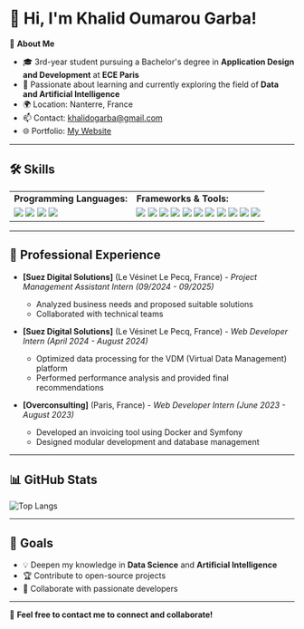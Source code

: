 # 👋 Hi, I'm Khalid Oumarou Garba!  

🎯 **About Me**  
- 🎓 3rd-year student pursuing a Bachelor's degree in **Application Design and Development** at **ECE Paris**  
- 🌱 Passionate about learning and currently exploring the field of **Data and Artificial Intelligence**  
- 🌍 Location: Nanterre, France  
- 📫 Contact: khalidogarba@gmail.com  
- 🌐 Portfolio: [My Website](https://khalid-og-portfolio.netlify.app/)  

---

## 🛠️ Skills  

<table>
  <tr>
    <td><strong>Programming Languages:</strong></td>
    <td><strong>Frameworks & Tools:</strong></td>
  </tr>
  <tr>
    <td>
      <img src="https://img.shields.io/badge/JavaScript-F7DF1E?style=for-the-badge&logo=javascript&logoColor=black"/>
      <img src="https://img.shields.io/badge/PHP-777BB4?style=for-the-badge&logo=php&logoColor=white"/>
      <img src="https://img.shields.io/badge/Python-3776AB?style=for-the-badge&logo=python&logoColor=white"/>
      <img src="https://img.shields.io/badge/Java-ED8B00?style=for-the-badge&logo=java&logoColor=white"/>
    </td>
    <td>
      <img src="https://img.shields.io/badge/Symfony-000000?style=for-the-badge&logo=symfony&logoColor=white"/>
      <img src="https://img.shields.io/badge/Git-F05032?style=for-the-badge&logo=git&logoColor=white"/>
      <img src="https://img.shields.io/badge/Node.js-339933?style=for-the-badge&logo=node.js&logoColor=white"/>
      <img src="https://img.shields.io/badge/React-61DAFB?style=for-the-badge&logo=react&logoColor=black"/>
      <img src="https://img.shields.io/badge/Docker-2496ED?style=for-the-badge&logo=docker&logoColor=white"/>
      <img src="https://img.shields.io/badge/Kubernetes-326CE5?style=for-the-badge&logo=kubernetes&logoColor=white"/>
      <img src="https://img.shields.io/badge/Helm-0F1689?style=for-the-badge&logo=helm&logoColor=white"/>
      <img src="https://img.shields.io/badge/MySQL-4479A1?style=for-the-badge&logo=mysql&logoColor=white"/>
      <img src="https://img.shields.io/badge/MongoDB-4EA94B?style=for-the-badge&logo=mongodb&logoColor=white"/>
      <img src="https://img.shields.io/badge/Kafka-231F20?style=for-the-badge&logo=apache-kafka&logoColor=white"/>
      <img src="https://img.shields.io/badge/RabbitMQ-FF6600?style=for-the-badge&logo=rabbitmq&logoColor=white"/>
    </td>
  </tr>
</table>

---

## 🔧 Professional Experience  

- **[Suez Digital Solutions]** (Le Vésinet Le Pecq, France) - *Project Management Assistant Intern (09/2024 - 09/2025)*  
  - Analyzed business needs and proposed suitable solutions  
  - Collaborated with technical teams  

- **[Suez Digital Solutions]** (Le Vésinet Le Pecq, France) - *Web Developer Intern (April 2024 - August 2024)*  
  - Optimized data processing for the VDM (Virtual Data Management) platform  
  - Performed performance analysis and provided final recommendations  

- **[Overconsulting]** (Paris, France) - *Web Developer Intern (June 2023 - August 2023)*  
  - Developed an invoicing tool using Docker and Symfony  
  - Designed modular development and database management  

---

## 📊 GitHub Stats  

![Top Langs](https://github-readme-stats.vercel.app/api/top-langs/?username=Khalid0306&layout=compact&theme=radical)  

---

## 🎯 Goals  

- 💡 Deepen my knowledge in **Data Science** and **Artificial Intelligence**  
- 🏆 Contribute to open-source projects  
- 🤝 Collaborate with passionate developers  

---

🚀 **Feel free to contact me to connect and collaborate!**  

